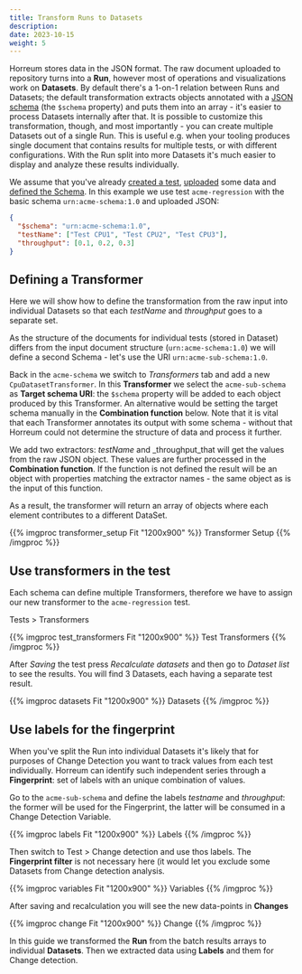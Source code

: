 ```yaml
---
title: Transform Runs to Datasets
description: 
date: 2023-10-15
weight: 5
---
```


Horreum stores data in the JSON format. The raw document uploaded to repository turns into a **Run**, however most of operations and visualizations work on **Datasets**. By default there's a 1-on-1 relation between Runs and Datasets; the default transformation extracts objects annotated with a [JSON schema](https://json-schema.org/) (the `$schema` property) and puts them into an array - it's easier to process Datasets internally after that. It is possible to customize this transformation, though, and most importantly - you can create multiple Datasets out of a single Run. This is useful e.g. when your tooling produces single document that contains results for multiple tests, or with different configurations. With the Run split into more Datasets it's much easier to display and analyze these results individually.

We assume that you've already [created a test](./create_test.html), [uploaded](./upload.html) some data and [defined the Schema](./define_schema.html).
In this example we use test `acme-regression` with the basic schema `urn:acme-schema:1.0` and uploaded JSON:

```json
{
  "$schema": "urn:acme-schema:1.0",
  "testName": ["Test CPU1", "Test CPU2", "Test CPU3"],
  "throughput": [0.1, 0.2, 0.3]
}
```

## Defining a Transformer

Here we will show how to define the transformation from the raw input into individual Datasets so that each _testName_ and _throughput_ goes to a separate set.

As the structure of the documents for individual tests (stored in Dataset) differs from the input document structure (`urn:acme-schema:1.0`) we will define a second Schema - let's use the URI `urn:acme-sub-schema:1.0`.

Back in the `acme-schema` we switch to _Transformers_ tab and add a new `CpuDatasetTransformer`. In this **Transformer** we select the `acme-sub-schema` as **Target schema URI**: the `$schema` property will be added to each object produced by this Transformer. An alternative would be setting the target schema manually in the **Combination function** below. Note that it is vital that each Transformer annotates its output with some schema - without that Horreum could not determine the structure of data and process it further.

We add two extractors: _testName_ and \_throughput_that will get the values from the raw JSON object. These values are further processed in the **Combination function**. If the function is not defined the result will be an object with properties matching the extractor names - the same object as is the input of this function.

As a result, the transformer will return an array of objects where each element contributes to a different DataSet.

{{% imgproc transformer_setup Fit "1200x900" %}}
Transformer Setup
{{% /imgproc %}}


## Use transformers in the test

Each schema can define multiple Transformers, therefore we have to assign our new transformer to the `acme-regression` test.

Tests > Transformers

{{% imgproc test_transformers Fit "1200x900" %}}
Test Transformers
{{% /imgproc %}}

After _Saving_ the test press _Recalculate datasets_ and then go to _Dataset list_ to see the results.
You will find 3 Datasets, each having a separate test result.

{{% imgproc datasets Fit "1200x900" %}}
Datasets
{{% /imgproc %}}

## Use labels for the fingerprint

When you've split the Run into individual Datasets it's likely that for purposes of Change Detection you want to track values from each test individually. Horreum can identify such independent series through a **Fingerprint**: set of labels with an unique combination of values.

Go to the `acme-sub-schema` and define the labels _testname_ and _throughput_: the former will be used for the Fingerprint, the latter will be consumed in a Change Detection Variable.

{{% imgproc labels Fit "1200x900" %}}
Labels
{{% /imgproc %}}

Then switch to Test > Change detection and use thos labels. The **Fingerprint filter** is not necessary here (it would let you exclude some Datasets from Change detection analysis.

{{% imgproc variables Fit "1200x900" %}}
Variables
{{% /imgproc %}}

After saving and recalculation you will see the new data-points in **Changes**

{{% imgproc change Fit "1200x900" %}}
Change
{{% /imgproc %}}

In this guide we transformed the **Run** from the batch results arrays to individual **Datasets**.
Then we extracted data using **Labels** and them for Change detection.

